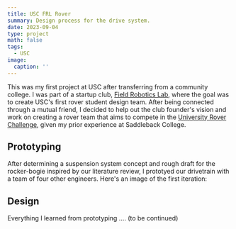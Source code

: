 ```yaml
---
title: USC FRL Rover
summary: Design process for the drive system.
date: 2023-09-04
type: project
math: false
tags:
  - USC
image:
  caption: ''
---
```


This was my first project at USC after transferring from a community college. I was part of a startup club, [Field Robotics Lab](https://www.linkedin.com/company/field-robotics-lab/), where the goal was to create USC's first rover student design team. After being connected through a mutual friend, I decided to help out the club founder's vision and work on creating a rover team that aims to compete in the [University Rover Challenge](https://urc.marssociety.org/), given my prior experience at Saddleback College.


## Prototyping
After determining a suspension system concept and rough draft for the rocker-bogie inspired by our literature review, I prototyed our drivetrain with a team of four other engineers. Here's an image of the first iteration:


## Design
Everything I learned from prototyping .... (to be continued)